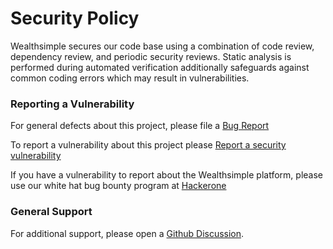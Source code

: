 # Security Policy

Wealthsimple secures our code base using a combination of code review, dependency review, and periodic security reviews. Static analysis is performed during automated verification additionally safeguards against common coding errors which may result in vulnerabilities.

### Reporting a Vulnerability

For general defects about this project, please file a [Bug Report](https://github.com/wealthsimple/llm-gateway/issues/new/choose)

To report a vulnerability about this project please [Report a security vulnerability](https://github.com/wealthsimple/llm-gateway/security/advisories/new)

If you have a vulnerability to report about the Wealthsimple platform, please use our white hat bug bounty program at [Hackerone](https://hackerone.com/wealthsimple)

### General Support

For additional support, please open a [Github Discussion](https://github.com/wealthsimple/llm-gateway/discussions). 